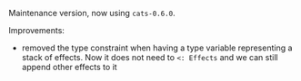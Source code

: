 Maintenance version, now using `cats-0.6.0`.

Improvements:

 * removed the type constraint when having a type variable representing a stack of 
   effects. Now it does not need to `<: Effects` and we can still append other effects to it
   
